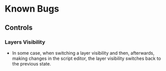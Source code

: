 # Known Bugs

## Controls

### Layers Visibility

- In some case, when switching a layer visibility and then, afterwards, making changes in the script editor, the layer visibility switches back to the previous state.
